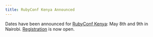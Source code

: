 ```yaml
---
title: RubyConf Kenya Announced
---
```


Dates have been announced for [RubyConf Kenya][s]: May 8th and 9th in Nairobi.
[Registration][r] is now open.

[s]: http://ruby-conf-ke.nairuby.org/
[r]: https://www.eventbrite.com/e/rubyconf-ke-2015-tickets-15386615782
